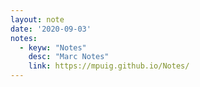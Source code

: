 ```yaml
---
layout: note
date: '2020-09-03'
notes:
  - keyw: "Notes"
    desc: "Marc Notes"
    link: https://mpuig.github.io/Notes/
---
```

